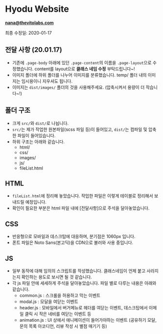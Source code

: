# Hyodu Website
**nana@thevitolabs.com**
<br/>

최종 수정일: 2020-01-17
<br/>

## 전달 사항 (20.01.17)
- 기존에 `.page-body` 아래에 있던 `.page-content`의 이름을 `.page-layout`으로 수정했습니다. content를 layout으로 **클래스 네임 수정** 부탁드립니다~!
- 이미지 폴더에 하위 폴더를 나누어 이미지를 분류했습니다. temp/ 폴더 내의 이미지는 임시용이니 지우셔도 됩니다. 
- 이미지는 `dist/images/` 폴더의 것을 사용해주세요. (압축시켜서 용량이 더 작습니다~!)

## 폴더 구조
- 크게 `src/`와 `dist/`로 나뉩니다.
- `src/`는 제가 작업한 원본파일(scss 파일 등)이 들어있고, `dist/`는 컴파일 및 압축한 파일이 들어있습니다.
- 하위 구조는 아래와 같습니다.
  - html/
  - css/
  - images/
  - js/
  - fileList.html

## HTML
- `fileList.html`에 정리해 놓았습니다. 작업한 파일은 이렇게 테이블로 정리해서 보내드릴 예정입니다.
- 확인이 필요한 부분은 html 파일 내에 [전달사항]으로 주석을 달아놓았습니다.

## CSS
- 반응형으로 모바일과 데스크탑에 대응하며, 분기점은 1060px 입니다.
- 폰트 파일은 Noto Sans(본고딕)을 CDN으로 불러와 사용 중입니다.

## JS
- 일부 동작에 대해 임의의 스크립트를 작성했습니다. 클래스네임이 언제 붙고 사라지는지 확인하는 용도로 보시면 될 것 같습니다.
- 각 js 파일 안에 세세하게 주석을 달아놓았습니다. 파일 별로 다루는 내용은 아래와 같습니다.
  - common.js : 스크롤을 허용하고 막는 이벤트
  - modal.js : 모달을 여닫는 이벤트
  - header.js : 모바일에서 버거메뉴로 헤더를 여닫는 이벤트, 데스크탑에서 이메일 클릭 시 작은 네비를 여닫는 이벤트 등
  - animation.js : UI 상에서 애니메이션이 들어가야하는 이벤트 (공유하기 모달, 문의 목록 아코디언, 리뷰 작성 시 별점 매기기 등)

